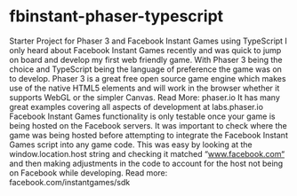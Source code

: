 # fbinstant-phaser-typescript
Starter Project for Phaser 3 and Facebook Instant Games using TypeScript
I only heard about Facebook Instant Games recently and was quick to jump on board and develop my first web friendly game. With Phaser 3 being the choice and TypeScript being the language of preference the game was on to develop. 
Phaser 3 is a great free open source game engine which makes use of the native HTML5 elements and will work in the browser whether it supports WebGL or the simpler Canvas. 
Read More: phaser.io 
It has many great examples covering all aspects of development at 
labs.phaser.io
Facebook Instant Games functionality is only testable once your game is being hosted on the Facebook servers. It was important to check where the game was being hosted before attempting to integrate the Facebook Instant Games script into any game code. This was easy by looking at the window.location.host string and checking it matched “www.facebook.com“ and then making adjustments in the code to account for the host not being on Facebook while developing.
Read more: facebook.com/instantgames/sdk
